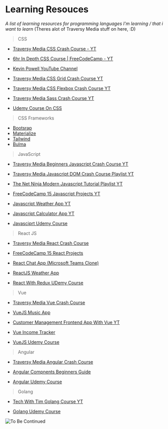 # **Learning Resouces**

_A list of learning resources for programming languages I'm learning / that i want to learn_ (Theres alot of Traversy Media stuff on here, :D)

> CSS

- [Traversy Media CSS Crash Course - YT](https://www.youtube.com/watch?v=yfoY53QXEnI)

- [6hr In Depth CSS Course | FreeCodeCamp - YT](https://www.youtube.com/watch?v=1Rs2ND1ryYc)

- [Kevin Powell YouTube Channel](https://www.youtube.com/user/KepowOb)

- [Traversy Media CSS Grid Crash Course YT](https://www.youtube.com/watch?v=jV8B24rSN5o)

- [Traversy Media CSS Flexbox Crash Course YT](https://www.youtube.com/watch?v=JJSoEo8JSnc)

- [Traversy Media Sass Crash Course YT](https://i.ytimg.com/an_webp/nu5mdN2JIwM/mqdefault_6s.webp?du=3000&sqp=CLyWi4IG&rs=AOn4CLDQc1RldasEU9eLlLmXaUtuL5IiRg)

- [Udemy Course On CSS](https://www.udemy.com/course/css-the-complete-guide-incl-flexbox-grid-sass/)

> CSS Frameworks

- [Bootsrap](https://getbootstrap.com/)
- [Materialize](https://materializecss.com/)
- [Tailwind](https://tailwindcss.com/)
- [Bulma](https://bulma.io/)

> JavaScript

- [Traversy Media Beginners Javascript Crash Course YT](https://www.youtube.com/watch?v=hdI2bqOjy3c&t=1134s)

- [Traversy Media Javascript DOM Crash Course Playlist YT](https://www.youtube.com/playlist?list=PLWrdF35wo-ISLXL9R7khxtpZ17jCsmeiv)

- [The Net Ninja Modern Javascript Tutorial Playlist YT](https://www.youtube.com/playlist?list=PL4cUxeGkcC9haFPT7J25Q9GRB_ZkFrQAc)

- [FreeCodeCamp 15 Javascript Projects YT](https://i.ytimg.com/an_webp/3PHXvlpOkf4/mqdefault_6s.webp?du=3000&sqp=CKymi4IG&rs=AOn4CLB0ebD-6PDqigF_gk4O-WBCN9AUkQ)

- [Javascript Weather App YT](https://www.youtube.com/watch?v=wPElVpR1rwA)

- [Javascript Calculator App YT](https://www.youtube.com/watch?v=j59qQ7YWLxw)

- [Javasciprt Udemy Course](https://www.udemy.com/course/modern-javascript-from-the-beginning/)

> React JS

- [Traversy Media React Crash Course](https://www.youtube.com/watch?v=w7ejDZ8SWv8)

- [FreeCodeCamp 15 React Projects](https://www.youtube.com/watch?v=a_7Z7C_JCyo)

- [React Chat App (Microsoft Teams Clone)](https://i.ytimg.com/an_webp/jcOKU9f86XE/mqdefault_6s.webp?du=3000&sqp=CJK4i4IG&rs=AOn4CLCHNIFP7x0I-wlcFJgdW3SNCPAJuQ)

- [ReactJS Weather App](https://www.youtube.com/watch?v=GuA0_Z1llYU)

- [React With Redux UDemy Course](https://www.udemy.com/course/react-redux/)

> Vue

- [Traversy Media Vue Crash Course](https://www.youtube.com/watch?v=qZXt1Aom3Cs)

- [VueJS Music App](https://www.youtube.com/watch?v=BPyniDJ5QOQ)

- [Customer Management Frontend App With Vue YT](https://www.youtube.com/watch?v=IUgstalu6zo)

- [Vue Income Tracker](https://www.youtube.com/watch?v=AjV7k7t78Ik)

- [VueJS Udemy Course](https://www.udemy.com/course/vuejs-2-the-complete-guide/)

> Angular

- [Traversy Media Angular Crash Course](https://www.youtube.com/watch?v=Fdf5aTYRW0E)

- [Angular Compnents Beginners Guide](https://www.youtube.com/watch?v=23o0evRtrFI)

- [Angular Udemy Course](https://www.udemy.com/course/angular-4-front-to-back/)

> Golang

- [Tech With Tim Golang Course YT](https://www.youtube.com/playlist?list=PLzMcBGfZo4-mtY_SE3HuzQJzuj4VlUG0q)

- [Golang Udemy Course](https://www.udemy.com/course/go-the-complete-developers-guide/)

![To Be Continued](https://s3.amazonaws.com/files.d20.io/images/7293115/DOpbPrOZfRmqLeQqTfySNw/med.png?1421991986)
